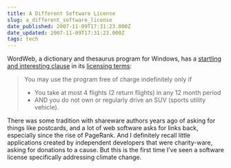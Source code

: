 ```yaml
---
title: A Different Software License
slug: a_different_software_license
date_published: 2007-11-09T17:31:23.000Z
date_updated: 2007-11-09T17:31:23.000Z
tags: tech
---
```


WordWeb, a dictionary and thesaurus program for Windows, has a [startling and interesting clause](http://wordweb.info/free/licence_discuss.html) in its [licensing terms](http://wordweb.info/free/licence.html):

> You may use the program free of charge indefinitely only if
> 
> - You take at most 4 flights (2 return flights) in any 12 month period
> - AND you do not own or regularly drive an SUV (sports utility vehicle).

There was some tradition with shareware authors years ago of asking for things like postcards, and a lot of web software asks for links back, especially since the rise of PageRank. And I definitely recall little applications created by independent developers that were charity-ware, asking for donations to a cause. But this is the first time I’ve seen a software license specifically addressing climate change.
